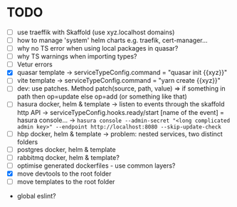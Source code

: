 # TODO

- [ ] use traeffik with Skaffold (use xyz.localhost domains)
- [ ] how to manage 'system' helm charts e.g. traefik, cert-manager...
- [ ] why no TS error when using local packages in quasar?
- [ ] why TS warnings when importing types?
- [ ] Vetur errors
- [x] quasar template -> serviceTypeConfig.command = "quasar init {{xyz}}"
- [ ] vite template -> serviceTypeConfig.command = "yarn create {{xyz}}"
- [ ] dev: use patches. Method patch(source, path, value) => if something in path then op=update else op=add (or something like that)
- [ ] hasura docker, helm & template
      -> listen to events through the skaffold http API
      -> serviceTypeConfig.hooks.ready/start [name of the event] = hasura console...
      -> `hasura console --admin-secret "<long complicated admin key>" --endpoint http://localhost:8080 --skip-update-check`
- [ ] hbp docker, helm & template
      -> problem: nested services, two distinct folders
- [ ] postgres docker, helm & template
- [ ] rabbitmq docker, helm & template?
- [ ] optimise generated dockerfiles - use common layers?
- [x] move devtools to the root folder
- [ ] move templates to the root folder
- global eslint?
